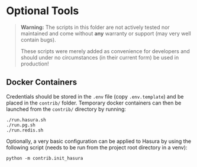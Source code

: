 # Optional Tools

> **Warning:** The scripts in this folder are not actively tested nor maintained and come without 
> **any** warranty or support (may very well contain bugs).
> 
> These scripts were merely added as convenience for developers and should under no circumstances 
> (in their current form) be used in production!


## Docker Containers

Credentials should be stored in the `.env` file (copy `.env.template`) and be placed in the `contrib/` folder. 
Temporary docker containers can then be launched from the `contrib/` directory by running:

```shell
./run.hasura.sh
./run.pg.sh
./run.redis.sh
```

Optionally, a very basic configuration can be applied to Hasura by using the following script
(needs to be run from the project root directory in a venv):

```shell
python -m contrib.init_hasura
```
